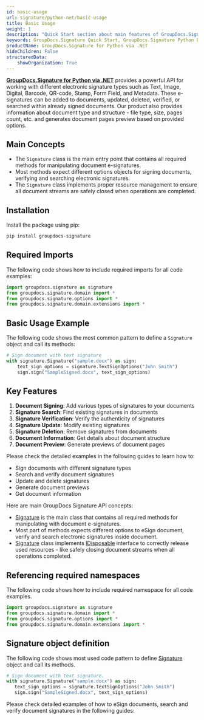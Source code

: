 ```yaml
---
id: basic-usage
url: signature/python-net/basic-usage
title: Basic Usage
weight: 1
description: "Quick Start section about main features of GroupDocs.Signature for Python via .NET, describes how to sign documents with just a few lines of Python code."
keywords: GroupDocs.Signature Quick Start, GroupDocs.Signature Python Basic Usage, GroupDocs.Signature Quick Start Python, GroupDocs.Signature Get Started, Python signature examples
productName: GroupDocs.Signature for Python via .NET
hideChildren: False
structuredData:
    showOrganization: True
---  
```

[**GroupDocs.Signature for Python via .NET**](https://products.groupdocs.com/signature/python-net) provides a powerful API for working with different electronic signature types such as Text, Image, Digital, Barcode, QR-code, Stamp, Form Field, and Metadata. These e-signatures can be added to documents, updated, deleted, verified, or searched within already signed documents. Our product also provides information about document type and structure - file type, size, pages count, etc. and generates document pages preview based on provided options.  

## Main Concepts

* The `Signature` class is the main entry point that contains all required methods for manipulating document e-signatures.
* Most methods expect different options objects for signing documents, verifying and searching electronic signatures.
* The `Signature` class implements proper resource management to ensure all document streams are safely closed when operations are completed.

## Installation

Install the package using pip:

```bash
pip install groupdocs-signature
```

## Required Imports

The following code shows how to include required imports for all code examples:

```python
import groupdocs.signature as signature
from groupdocs.signature.domain import *
from groupdocs.signature.options import *
from groupdocs.signature.domain.extensions import *
```  

## Basic Usage Example

The following code shows the most common pattern to define a `Signature` object and call its methods:

```python
# Sign document with text signature
with signature.Signature("sample.docx") as sign:
    text_sign_options = signature.TextSignOptions("John Smith")
    sign.sign("SampleSigned.docx", text_sign_options)
```

## Key Features

1. **Document Signing**: Add various types of signatures to your documents
2. **Signature Search**: Find existing signatures in documents
3. **Signature Verification**: Verify the authenticity of signatures
4. **Signature Update**: Modify existing signatures
5. **Signature Deletion**: Remove signatures from documents
6. **Document Information**: Get details about document structure
7. **Document Preview**: Generate previews of document pages

Please check the detailed examples in the following guides to learn how to:
* Sign documents with different signature types
* Search and verify document signatures
* Update and delete signatures
* Generate document previews
* Get document information

Here are main GroupDocs Signature API concepts:

* [Signature](https://reference.groupdocs.com/signature/python-net/groupdocs.signature/signature) is the main class that contains all required methods for manipulating with document e-signatures.
* Most part of methods expects different options to eSign document, verify and search electronic signatures inside document.
* [Signature](https://reference.groupdocs.com/signature/python-net/groupdocs.signature/signature) class implements [IDisposable](https://docs.microsoft.com/en-us/dotnet/api/system.idisposable) interface to correctly release used resources - like safely closing document streams when all operations completed.

## Referencing required namespaces

The following code shows how to include required namespace for all code examples.

```python
import groupdocs.signature as signature
from groupdocs.signature.domain import *
from groupdocs.signature.options import *
from groupdocs.signature.domain.extensions import *
```  

## Signature object definition

The following code shows most used code pattern to define [Signature](https://reference.groupdocs.com/signature/python-net/groupdocs.signature/signature) object and call its methods.  

```python
# Sign document with text signature.
with signature.Signature("sample.docx") as sign:
   text_sign_options = signature.TextSignOptions("John Smith")
   sign.sign("SampleSigned.docx", text_sign_options)
```

Please check detailed examples of how to eSign documents, search and verify document signatures in the following guides:

